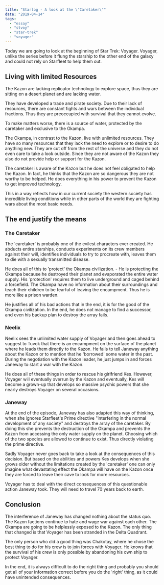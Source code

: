 ```yaml
---
title: "Starlog - A look at the \"Caretaker\""
date: "2019-04-14"
tags: 
  - "essay"
  - "stvoy"
  - "star-trek"
  - "voyager"
---
```


Today we are going to look at the beginning of Star Trek: Voyager. Voyager, unlike the series before it flung the starship to the other end of the galaxy and could not rely on Starfleet to help them out.

## Living with limited Resources

The Kazon are lacking replicator technology to explore space, thus they are sitting on a desert planet and are lacking water.

They have developed a trade and pirate society. Due to their lack of resources, there are constant fights and wars between the individual fractions. Thus they are preoccupied with survival that they cannot evolve.

To make matters worse, there is a source of water, protected by the caretaker and exclusive to the Okampa.

The Okampa, in contrast to the Kazon, live with unlimited resources. They have so many resources that they lack the need to explore or to desire to do anything new. They are cut off from the rest of the universe and they do not even care to take a look outside. Since they are not aware of the Kazon they also do not provide help or support for the Kazon.

The caretaker is aware of the Kazon but he does not feel obligated to help the Kazon. In fact, he thinks that the Kazon are so dangerous they are not worthy to be helped. He does everything in his power to prevent the Kazon to get improved technology.

This in a way reflects how in our current society the western society has incredible living conditions while in other parts of the world they are fighting wars about the most basic needs.

## The end justify the means

### The Caretaker

The 'caretaker' is probably one of the evilest characters ever created. He abducts entire starships, conducts experiments on its crew members against their will, identifies individuals to try to procreate with, leaves them to die with a sexually transmitted disease.

He does all of this to 'protect' the Okampa civilization. - He is protecting the Okampa because he destroyed their planet and evaporated the entire water supply. His 'protection' requires them to live underground and caged behind a forcefield. The Okampa have no information about their surroundings and teach their children to be fearful of leaving the encampment. Thus he is more like a prison warden.

He justifies all of his bad actions that in the end, it is for the good of the Okampa civilization. In the end, he does not manage to find a successor, and even his backup plan to destroy the array fails.

### Neelix

Neelix sees the unlimited water supply of Voyager and then goes ahead to suggest to Tuvok that there is an encampment on the surface of the planet where he leads them directly to the Kazon. He fails to tell Janeway anything about the Kazon or to mention that he 'borrowed' some water in the past. During the negotiation with the Kazon leader, he just jumps in and forces Janeway to start a war with the Kazon.

He does all of these things in order to rescue his girlfriend Kes. However, Voyager will eventually overrun by the Kazon and eventually, Kes will become a grown-up that develops so massive psychic powers that she nearly destroys Voyager on several occasions.

### Janeway

At the end of the episode, Janeway has also adapted this way of thinking, when she ignores Starfleet's Prime directive "interfering in the normal development of any society" and destroys the array of the caretaker. By doing this she prevents the destruction of the Okampa and prevents the Kazon from accessing the only water supply on the planet. Choosing which of the two species are allowed to continue to exist. Thus directly violating the prime directive.

Sadly Voyager never goes back to take a look at the consequences of this decision. But based on the abilities and powers Kes develops when she grows older without the limitations created by the 'caretaker' one can only imagine what devastating effect the Okampa will have on the Kazon once they are forced to leave their cave to look for more resources.

Voyager has to deal with the direct consequences of this questionable action Janeway took. They will need to travel 70 years back to earth.

## Conclusion

The interference of Janeway has changed nothing about the status quo. The Kazon factions continue to hate and wage war against each other. The Okampa are going to be helplessly exposed to the Kazon. The only thing that changed is that Voyager has been stranded in the Delta Quadrant.

The only person who did a good thing was Chakotay, where he chose the best thing to do for his crew is to join forces with Voyager. He knows that the survival of his crew is only possible by abandoning his own ship to protect Voyager.

In the end, it is always difficult to do the right thing and probably you should get all of your information correct before you do the 'right' thing, as it could have unintended consequences.
